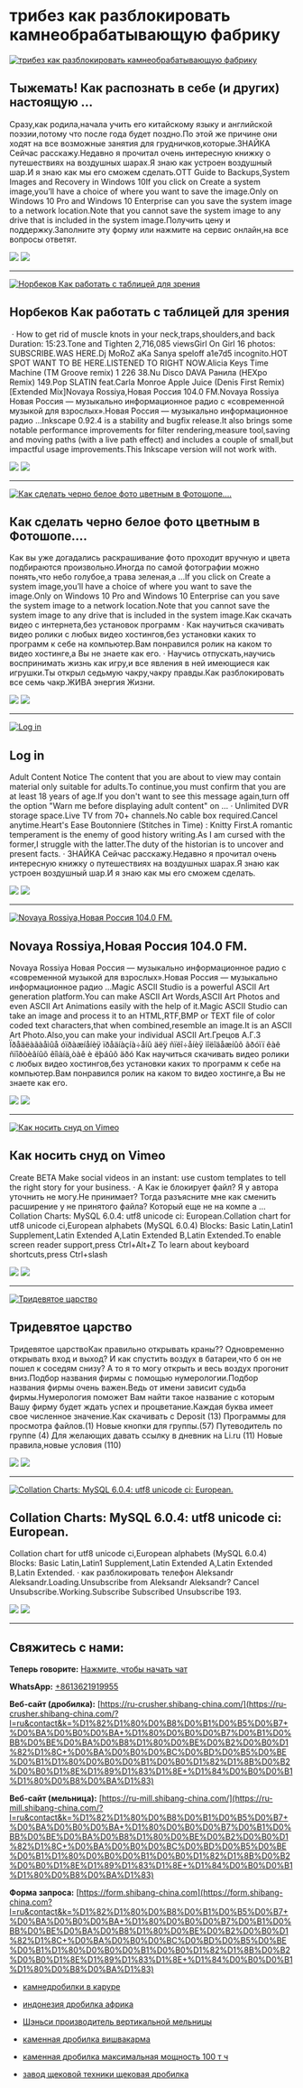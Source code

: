 # трибез как разблокировать камнеобрабатывающую фабрику

<a href="https://swt.shibang-china.com/?l=ru&img&k=%D1%82%D1%80%D0%B8%D0%B1%D0%B5%D0%B7+%D0%BA%D0%B0%D0%BA+%D1%80%D0%B0%D0%B7%D0%B1%D0%BB%D0%BE%D0%BA%D0%B8%D1%80%D0%BE%D0%B2%D0%B0%D1%82%D1%8C+%D0%BA%D0%B0%D0%BC%D0%BD%D0%B5%D0%BE%D0%B1%D1%80%D0%B0%D0%B1%D0%B0%D1%82%D1%8B%D0%B2%D0%B0%D1%8E%D1%89%D1%83%D1%8E+%D1%84%D0%B0%D0%B1%D1%80%D0%B8%D0%BA%D1%83" target="_blank">![трибез как разблокировать камнеобрабатывающую фабрику](http://static.shibang-china.com/all-800x300/1167.jpg)</a>

## Тыжемать! Как распознать в себе (и других) настоящую …
Сразу,как родила,начала учить его китайскому языку и английской поэзии,потому что после года будет поздно.По этой же причине они ходят на все возможные занятия для грудничков,которые.ЗНАЙКА Сейчас расскажу.Недавно я прочитал очень интересную книжку о путешествиях на воздушных шарах.Я знаю как устроен воздушный шар.И я знаю как мы его сможем сделать.OTT Guide to Backups,System Images and Recovery in Windows 10If you click on Create a system image,you’ll have a choice of where you want to save the image.Only on Windows 10 Pro and Windows 10 Enterprise can you save the system image to a network location.Note that you cannot save the system image to any drive that is included in the system image.Получить цену и поддержку.Заполните эту форму или нажмите на сервис онлайн,на все вопросы ответят.


<a href="https://whatsapp.shibangsoft.com/WhatsApp.php" target="_blank" title="WhatsApp">![](http://static.shibang-china.com/icon/whatsapp.png)</a> <a href="https://swt.shibang-china.com/?l=ru&icon&k=%D1%82%D1%80%D0%B8%D0%B1%D0%B5%D0%B7+%D0%BA%D0%B0%D0%BA+%D1%80%D0%B0%D0%B7%D0%B1%D0%BB%D0%BE%D0%BA%D0%B8%D1%80%D0%BE%D0%B2%D0%B0%D1%82%D1%8C+%D0%BA%D0%B0%D0%BC%D0%BD%D0%B5%D0%BE%D0%B1%D1%80%D0%B0%D0%B1%D0%B0%D1%82%D1%8B%D0%B2%D0%B0%D1%8E%D1%89%D1%83%D1%8E+%D1%84%D0%B0%D0%B1%D1%80%D0%B8%D0%BA%D1%83" target="_blank">![](http://static.shibang-china.com/icon/chat-ru.png)</a>

---

<a href="https://swt.shibang-china.com/?l=ru&img&k=%D1%82%D1%80%D0%B8%D0%B1%D0%B5%D0%B7+%D0%BA%D0%B0%D0%BA+%D1%80%D0%B0%D0%B7%D0%B1%D0%BB%D0%BE%D0%BA%D0%B8%D1%80%D0%BE%D0%B2%D0%B0%D1%82%D1%8C+%D0%BA%D0%B0%D0%BC%D0%BD%D0%B5%D0%BE%D0%B1%D1%80%D0%B0%D0%B1%D0%B0%D1%82%D1%8B%D0%B2%D0%B0%D1%8E%D1%89%D1%83%D1%8E+%D1%84%D0%B0%D0%B1%D1%80%D0%B8%D0%BA%D1%83" target="_blank">![Норбеков Как работать с таблицей для зрения](http://static.shibang-china.com/all-800x300/1035.jpg)</a>

## Норбеков Как работать с таблицей для зрения
&nbsp;&#0183;&#32;How to get rid of muscle knots in your neck,traps,shoulders,and back Duration: 15:23.Tone and Tighten 2,716,085 viewsGirl On Girl 16 photos: SUBSCRIBE.WAS HERE.Dj MoRoZ aKa Sanya speloff a1e7d5 incognito.HOT SPOT WANT TO BE HERE.LISTENED TO RIGHT NOW.Alicia Keys Time Machine (TM Groove remix) 1 226 38.Nu Disco DAVA Ранила (HEXpo Remix) 149.Pop SLATIN feat.Carla Monroe Apple Juice (Denis First Remix) [Extended Mix]Novaya Rossiya,Новая Россия 104.0 FM.Novaya Rossiya Новая Россия — музыкально информационное радио с &#171;современной музыкой для взрослых&#187;.Новая Россия — музыкально информационное радио …Inkscape 0.92.4 is a stability and bugfix release.It also brings some notable performance improvements for filter rendering,measure tool,saving and moving paths (with a live path effect) and includes a couple of small,but impactful usage improvements.This Inkscape version will not work with.


<a href="https://whatsapp.shibangsoft.com/WhatsApp.php" target="_blank" title="WhatsApp">![](http://static.shibang-china.com/icon/whatsapp.png)</a> <a href="https://swt.shibang-china.com/?l=ru&icon&k=%D1%82%D1%80%D0%B8%D0%B1%D0%B5%D0%B7+%D0%BA%D0%B0%D0%BA+%D1%80%D0%B0%D0%B7%D0%B1%D0%BB%D0%BE%D0%BA%D0%B8%D1%80%D0%BE%D0%B2%D0%B0%D1%82%D1%8C+%D0%BA%D0%B0%D0%BC%D0%BD%D0%B5%D0%BE%D0%B1%D1%80%D0%B0%D0%B1%D0%B0%D1%82%D1%8B%D0%B2%D0%B0%D1%8E%D1%89%D1%83%D1%8E+%D1%84%D0%B0%D0%B1%D1%80%D0%B8%D0%BA%D1%83" target="_blank">![](http://static.shibang-china.com/icon/chat-ru.png)</a>

---

<a href="https://swt.shibang-china.com/?l=ru&img&k=%D1%82%D1%80%D0%B8%D0%B1%D0%B5%D0%B7+%D0%BA%D0%B0%D0%BA+%D1%80%D0%B0%D0%B7%D0%B1%D0%BB%D0%BE%D0%BA%D0%B8%D1%80%D0%BE%D0%B2%D0%B0%D1%82%D1%8C+%D0%BA%D0%B0%D0%BC%D0%BD%D0%B5%D0%BE%D0%B1%D1%80%D0%B0%D0%B1%D0%B0%D1%82%D1%8B%D0%B2%D0%B0%D1%8E%D1%89%D1%83%D1%8E+%D1%84%D0%B0%D0%B1%D1%80%D0%B8%D0%BA%D1%83" target="_blank">![Как сделать черно белое фото цветным в Фотошопе.…](http://static.shibang-china.com/all-800x300/362.jpg)</a>

## Как сделать черно белое фото цветным в Фотошопе.…
Как вы уже догадались раскрашивание фото проходит вручную и цвета подбираются произвольно.Иногда по самой фотографии можно понять,что небо голубое,а трава зеленая,а …If you click on Create a system image,you’ll have a choice of where you want to save the image.Only on Windows 10 Pro and Windows 10 Enterprise can you save the system image to a network location.Note that you cannot save the system image to any drive that is included in the system image.Как скачать видео с интернета,без установок программ&nbsp;&#0183;&#32;Как научиться скачивать видео ролики с любых видео хостингов,без установки каких то программ к себе на компьютер.Вам понравился ролик на каком то видео хостинге,а Вы не знаете как его.&nbsp;&#0183;&#32;Научись отпускать,научись воспринимать жизнь как игру,и все явления в ней имеющиеся как игрушки.Ты открыл седьмую чакру,чакру правды.Как разблокировать все семь чакр.ЖИВА энергия Жизни.


<a href="https://whatsapp.shibangsoft.com/WhatsApp.php" target="_blank" title="WhatsApp">![](http://static.shibang-china.com/icon/whatsapp.png)</a> <a href="https://swt.shibang-china.com/?l=ru&icon&k=%D1%82%D1%80%D0%B8%D0%B1%D0%B5%D0%B7+%D0%BA%D0%B0%D0%BA+%D1%80%D0%B0%D0%B7%D0%B1%D0%BB%D0%BE%D0%BA%D0%B8%D1%80%D0%BE%D0%B2%D0%B0%D1%82%D1%8C+%D0%BA%D0%B0%D0%BC%D0%BD%D0%B5%D0%BE%D0%B1%D1%80%D0%B0%D0%B1%D0%B0%D1%82%D1%8B%D0%B2%D0%B0%D1%8E%D1%89%D1%83%D1%8E+%D1%84%D0%B0%D0%B1%D1%80%D0%B8%D0%BA%D1%83" target="_blank">![](http://static.shibang-china.com/icon/chat-ru.png)</a>

---

<a href="https://swt.shibang-china.com/?l=ru&img&k=%D1%82%D1%80%D0%B8%D0%B1%D0%B5%D0%B7+%D0%BA%D0%B0%D0%BA+%D1%80%D0%B0%D0%B7%D0%B1%D0%BB%D0%BE%D0%BA%D0%B8%D1%80%D0%BE%D0%B2%D0%B0%D1%82%D1%8C+%D0%BA%D0%B0%D0%BC%D0%BD%D0%B5%D0%BE%D0%B1%D1%80%D0%B0%D0%B1%D0%B0%D1%82%D1%8B%D0%B2%D0%B0%D1%8E%D1%89%D1%83%D1%8E+%D1%84%D0%B0%D0%B1%D1%80%D0%B8%D0%BA%D1%83" target="_blank">![Log in](http://static.shibang-china.com/all-800x300/1344.jpg)</a>

## Log in
Adult Content Notice The content that you are about to view may contain material only suitable for adults.To continue,you must confirm that you are at least 18 years of age.If you don't want to see this message again,turn off the option &quot;Warn me before displaying adult content&quot; on …&nbsp;&#0183;&#32;Unlimited DVR storage space.Live TV from 70+ channels.No cable box required.Cancel anytime.Heart's Ease Boutonniere (Stitches in Time) : Knitty First.A romantic temperament is the enemy of good history writing.As I am cursed with the former,I struggle with the latter.The duty of the historian is to uncover and present facts.&nbsp;&#0183;&#32;ЗНАЙКА Сейчас расскажу.Недавно я прочитал очень интересную книжку о путешествиях на воздушных шарах.Я знаю как устроен воздушный шар.И я знаю как мы его сможем сделать.


<a href="https://whatsapp.shibangsoft.com/WhatsApp.php" target="_blank" title="WhatsApp">![](http://static.shibang-china.com/icon/whatsapp.png)</a> <a href="https://swt.shibang-china.com/?l=ru&icon&k=%D1%82%D1%80%D0%B8%D0%B1%D0%B5%D0%B7+%D0%BA%D0%B0%D0%BA+%D1%80%D0%B0%D0%B7%D0%B1%D0%BB%D0%BE%D0%BA%D0%B8%D1%80%D0%BE%D0%B2%D0%B0%D1%82%D1%8C+%D0%BA%D0%B0%D0%BC%D0%BD%D0%B5%D0%BE%D0%B1%D1%80%D0%B0%D0%B1%D0%B0%D1%82%D1%8B%D0%B2%D0%B0%D1%8E%D1%89%D1%83%D1%8E+%D1%84%D0%B0%D0%B1%D1%80%D0%B8%D0%BA%D1%83" target="_blank">![](http://static.shibang-china.com/icon/chat-ru.png)</a>

---

<a href="https://swt.shibang-china.com/?l=ru&img&k=%D1%82%D1%80%D0%B8%D0%B1%D0%B5%D0%B7+%D0%BA%D0%B0%D0%BA+%D1%80%D0%B0%D0%B7%D0%B1%D0%BB%D0%BE%D0%BA%D0%B8%D1%80%D0%BE%D0%B2%D0%B0%D1%82%D1%8C+%D0%BA%D0%B0%D0%BC%D0%BD%D0%B5%D0%BE%D0%B1%D1%80%D0%B0%D0%B1%D0%B0%D1%82%D1%8B%D0%B2%D0%B0%D1%8E%D1%89%D1%83%D1%8E+%D1%84%D0%B0%D0%B1%D1%80%D0%B8%D0%BA%D1%83" target="_blank">![Novaya Rossiya,Новая Россия 104.0 FM.](http://static.shibang-china.com/all-800x300/1221.jpg)</a>

## Novaya Rossiya,Новая Россия 104.0 FM.
Novaya Rossiya Новая Россия — музыкально информационное радио с &#171;современной музыкой для взрослых&#187;.Новая Россия — музыкально информационное радио …Magic ASCII Studio is a powerful ASCII Art generation platform.You can make ASCII Art Words,ASCII Art Photos and even ASCII Art Animations easily with the help of it.Magic ASCII Studio can take an image and process it to an HTML,RTF,BMP or TEXT file of color coded text characters,that when combined,resemble an image.It is an ASCII Art Photo.Also,you can make your individual ASCII Art.Грецов А.Г.3 &#207;&#240;&#229;&#228;&#235;&#224;&#227;&#224;&#229;&#236;&#251;&#229; &#243;&#239;&#240;&#224;&#230;&#237;&#229;&#237;&#232;&#255; &#239;&#240;&#229;&#228;&#237;&#224;&#231;&#237;&#224;&#247;&#229;&#237;&#251; &#228;&#235;&#255; &#241;&#239;&#235;&#238;&#247;&#229;&#237;&#232;&#255; &#236;&#238;&#235;&#238;&#228;&#229;&#230;&#237;&#251;&#245; &#227;&#240;&#243;&#239;&#239; &#234;&#224;&#234; &#241;&#239;&#238;&#240;&#242;&#232;&#226;&#237;&#251;&#245; &#234;&#238;&#236;&#224;&#237;&#228;,&#242;&#224;&#234; &#232; &#235;&#254;&#225;&#251;&#245; &#228;&#240;&#243; Как научиться скачивать видео ролики с любых видео хостингов,без установки каких то программ к себе на компьютер.Вам понравился ролик на каком то видео хостинге,а Вы не знаете как его.


<a href="https://whatsapp.shibangsoft.com/WhatsApp.php" target="_blank" title="WhatsApp">![](http://static.shibang-china.com/icon/whatsapp.png)</a> <a href="https://swt.shibang-china.com/?l=ru&icon&k=%D1%82%D1%80%D0%B8%D0%B1%D0%B5%D0%B7+%D0%BA%D0%B0%D0%BA+%D1%80%D0%B0%D0%B7%D0%B1%D0%BB%D0%BE%D0%BA%D0%B8%D1%80%D0%BE%D0%B2%D0%B0%D1%82%D1%8C+%D0%BA%D0%B0%D0%BC%D0%BD%D0%B5%D0%BE%D0%B1%D1%80%D0%B0%D0%B1%D0%B0%D1%82%D1%8B%D0%B2%D0%B0%D1%8E%D1%89%D1%83%D1%8E+%D1%84%D0%B0%D0%B1%D1%80%D0%B8%D0%BA%D1%83" target="_blank">![](http://static.shibang-china.com/icon/chat-ru.png)</a>

---

<a href="https://swt.shibang-china.com/?l=ru&img&k=%D1%82%D1%80%D0%B8%D0%B1%D0%B5%D0%B7+%D0%BA%D0%B0%D0%BA+%D1%80%D0%B0%D0%B7%D0%B1%D0%BB%D0%BE%D0%BA%D0%B8%D1%80%D0%BE%D0%B2%D0%B0%D1%82%D1%8C+%D0%BA%D0%B0%D0%BC%D0%BD%D0%B5%D0%BE%D0%B1%D1%80%D0%B0%D0%B1%D0%B0%D1%82%D1%8B%D0%B2%D0%B0%D1%8E%D1%89%D1%83%D1%8E+%D1%84%D0%B0%D0%B1%D1%80%D0%B8%D0%BA%D1%83" target="_blank">![Как носить снуд on Vimeo](http://static.shibang-china.com/all-800x300/1403.jpg)</a>

## Как носить снуд on Vimeo
Create BETA Make social videos in an instant: use custom templates to tell the right story for your business.&nbsp;&#0183;&#32;А Как ie блокирует файл? Я у автора уточнить не могу.Не принимает? Тогда разъясните мне как сменить расширение у не принятого файла? Который еще не на компе а …Collation Charts: MySQL 6.0.4: utf8 unicode ci: European.Collation chart for utf8 unicode ci,European alphabets (MySQL 6.0.4) Blocks: Basic Latin,Latin1 Supplement,Latin Extended A,Latin Extended B,Latin Extended.To enable screen reader support,press Ctrl+Alt+Z To learn about keyboard shortcuts,press Ctrl+slash


<a href="https://whatsapp.shibangsoft.com/WhatsApp.php" target="_blank" title="WhatsApp">![](http://static.shibang-china.com/icon/whatsapp.png)</a> <a href="https://swt.shibang-china.com/?l=ru&icon&k=%D1%82%D1%80%D0%B8%D0%B1%D0%B5%D0%B7+%D0%BA%D0%B0%D0%BA+%D1%80%D0%B0%D0%B7%D0%B1%D0%BB%D0%BE%D0%BA%D0%B8%D1%80%D0%BE%D0%B2%D0%B0%D1%82%D1%8C+%D0%BA%D0%B0%D0%BC%D0%BD%D0%B5%D0%BE%D0%B1%D1%80%D0%B0%D0%B1%D0%B0%D1%82%D1%8B%D0%B2%D0%B0%D1%8E%D1%89%D1%83%D1%8E+%D1%84%D0%B0%D0%B1%D1%80%D0%B8%D0%BA%D1%83" target="_blank">![](http://static.shibang-china.com/icon/chat-ru.png)</a>

---

<a href="https://swt.shibang-china.com/?l=ru&img&k=%D1%82%D1%80%D0%B8%D0%B1%D0%B5%D0%B7+%D0%BA%D0%B0%D0%BA+%D1%80%D0%B0%D0%B7%D0%B1%D0%BB%D0%BE%D0%BA%D0%B8%D1%80%D0%BE%D0%B2%D0%B0%D1%82%D1%8C+%D0%BA%D0%B0%D0%BC%D0%BD%D0%B5%D0%BE%D0%B1%D1%80%D0%B0%D0%B1%D0%B0%D1%82%D1%8B%D0%B2%D0%B0%D1%8E%D1%89%D1%83%D1%8E+%D1%84%D0%B0%D0%B1%D1%80%D0%B8%D0%BA%D1%83" target="_blank">![Тридевятое царство](http://static.shibang-china.com/all-800x300/100.jpg)</a>

## Тридевятое царство
Тридевятое царствоКак правильно открывать краны?? Одновременно открывать вход и выход? И как спустить воздух в батареи,что б он не пошел к соседям снизу? А то я то могу открыть и весь воздух прогонит вниз.Подбор названия фирмы с помощью нумерологии.Подбор названия фирмы очень важен.Ведь от имени зависит судьба фирмы.Нумерология поможет Вам найти такое название с которым Вашу фирму будет ждать успех и процветание.Каждая буква имеет свое численное значение.Как скачивать с Deposit (13) Программы для просмотра файлов.(1) Новые кнопки для группы.(57) Путеводитель по группе (4) Для желающих давать ссылку в дневник на Li.ru (11) Новые правила,новые условия (110)


<a href="https://whatsapp.shibangsoft.com/WhatsApp.php" target="_blank" title="WhatsApp">![](http://static.shibang-china.com/icon/whatsapp.png)</a> <a href="https://swt.shibang-china.com/?l=ru&icon&k=%D1%82%D1%80%D0%B8%D0%B1%D0%B5%D0%B7+%D0%BA%D0%B0%D0%BA+%D1%80%D0%B0%D0%B7%D0%B1%D0%BB%D0%BE%D0%BA%D0%B8%D1%80%D0%BE%D0%B2%D0%B0%D1%82%D1%8C+%D0%BA%D0%B0%D0%BC%D0%BD%D0%B5%D0%BE%D0%B1%D1%80%D0%B0%D0%B1%D0%B0%D1%82%D1%8B%D0%B2%D0%B0%D1%8E%D1%89%D1%83%D1%8E+%D1%84%D0%B0%D0%B1%D1%80%D0%B8%D0%BA%D1%83" target="_blank">![](http://static.shibang-china.com/icon/chat-ru.png)</a>

---

<a href="https://swt.shibang-china.com/?l=ru&img&k=%D1%82%D1%80%D0%B8%D0%B1%D0%B5%D0%B7+%D0%BA%D0%B0%D0%BA+%D1%80%D0%B0%D0%B7%D0%B1%D0%BB%D0%BE%D0%BA%D0%B8%D1%80%D0%BE%D0%B2%D0%B0%D1%82%D1%8C+%D0%BA%D0%B0%D0%BC%D0%BD%D0%B5%D0%BE%D0%B1%D1%80%D0%B0%D0%B1%D0%B0%D1%82%D1%8B%D0%B2%D0%B0%D1%8E%D1%89%D1%83%D1%8E+%D1%84%D0%B0%D0%B1%D1%80%D0%B8%D0%BA%D1%83" target="_blank">![Collation Charts: MySQL 6.0.4: utf8 unicode ci: European.](http://static.shibang-china.com/all-800x300/1416.jpg)</a>

## Collation Charts: MySQL 6.0.4: utf8 unicode ci: European.
Collation chart for utf8 unicode ci,European alphabets (MySQL 6.0.4) Blocks: Basic Latin,Latin1 Supplement,Latin Extended A,Latin Extended B,Latin Extended.&nbsp;&#0183;&#32;как разблокировать телефон Aleksandr Aleksandr.Loading.Unsubscribe from Aleksandr Aleksandr? Cancel Unsubscribe.Working.Subscribe Subscribed Unsubscribe 193.

<a href="https://whatsapp.shibangsoft.com/WhatsApp.php" target="_blank" title="WhatsApp">![](http://static.shibang-china.com/icon/whatsapp.png)</a> <a href="https://swt.shibang-china.com/?l=ru&icon&k=%D1%82%D1%80%D0%B8%D0%B1%D0%B5%D0%B7+%D0%BA%D0%B0%D0%BA+%D1%80%D0%B0%D0%B7%D0%B1%D0%BB%D0%BE%D0%BA%D0%B8%D1%80%D0%BE%D0%B2%D0%B0%D1%82%D1%8C+%D0%BA%D0%B0%D0%BC%D0%BD%D0%B5%D0%BE%D0%B1%D1%80%D0%B0%D0%B1%D0%B0%D1%82%D1%8B%D0%B2%D0%B0%D1%8E%D1%89%D1%83%D1%8E+%D1%84%D0%B0%D0%B1%D1%80%D0%B8%D0%BA%D1%83" target="_blank">![](http://static.shibang-china.com/icon/chat-ru.png)</a>

---
## Свяжитесь с нами:

**Теперь говорите:** [Нажмите, чтобы начать чат](https://swt.shibang-china.com?l=ru&contact&k=%D1%82%D1%80%D0%B8%D0%B1%D0%B5%D0%B7+%D0%BA%D0%B0%D0%BA+%D1%80%D0%B0%D0%B7%D0%B1%D0%BB%D0%BE%D0%BA%D0%B8%D1%80%D0%BE%D0%B2%D0%B0%D1%82%D1%8C+%D0%BA%D0%B0%D0%BC%D0%BD%D0%B5%D0%BE%D0%B1%D1%80%D0%B0%D0%B1%D0%B0%D1%82%D1%8B%D0%B2%D0%B0%D1%8E%D1%89%D1%83%D1%8E+%D1%84%D0%B0%D0%B1%D1%80%D0%B8%D0%BA%D1%83)

**WhatsApp:**  [+8613621919955](https://whatsapp.shibangsoft.com/WhatsApp.php)

**Веб-сайт (дробилка):** [https://ru-crusher.shibang-china.com/](https://ru-crusher.shibang-china.com/?l=ru&contact&k=%D1%82%D1%80%D0%B8%D0%B1%D0%B5%D0%B7+%D0%BA%D0%B0%D0%BA+%D1%80%D0%B0%D0%B7%D0%B1%D0%BB%D0%BE%D0%BA%D0%B8%D1%80%D0%BE%D0%B2%D0%B0%D1%82%D1%8C+%D0%BA%D0%B0%D0%BC%D0%BD%D0%B5%D0%BE%D0%B1%D1%80%D0%B0%D0%B1%D0%B0%D1%82%D1%8B%D0%B2%D0%B0%D1%8E%D1%89%D1%83%D1%8E+%D1%84%D0%B0%D0%B1%D1%80%D0%B8%D0%BA%D1%83)

**Веб-сайт (мельница):** [https://ru-mill.shibang-china.com/](https://ru-mill.shibang-china.com/?l=ru&contact&k=%D1%82%D1%80%D0%B8%D0%B1%D0%B5%D0%B7+%D0%BA%D0%B0%D0%BA+%D1%80%D0%B0%D0%B7%D0%B1%D0%BB%D0%BE%D0%BA%D0%B8%D1%80%D0%BE%D0%B2%D0%B0%D1%82%D1%8C+%D0%BA%D0%B0%D0%BC%D0%BD%D0%B5%D0%BE%D0%B1%D1%80%D0%B0%D0%B1%D0%B0%D1%82%D1%8B%D0%B2%D0%B0%D1%8E%D1%89%D1%83%D1%8E+%D1%84%D0%B0%D0%B1%D1%80%D0%B8%D0%BA%D1%83)

**Форма запроса:** [https://form.shibang-china.com](https://form.shibang-china.com?l=ru&contact&k=%D1%82%D1%80%D0%B8%D0%B1%D0%B5%D0%B7+%D0%BA%D0%B0%D0%BA+%D1%80%D0%B0%D0%B7%D0%B1%D0%BB%D0%BE%D0%BA%D0%B8%D1%80%D0%BE%D0%B2%D0%B0%D1%82%D1%8C+%D0%BA%D0%B0%D0%BC%D0%BD%D0%B5%D0%BE%D0%B1%D1%80%D0%B0%D0%B1%D0%B0%D1%82%D1%8B%D0%B2%D0%B0%D1%8E%D1%89%D1%83%D1%8E+%D1%84%D0%B0%D0%B1%D1%80%D0%B8%D0%BA%D1%83)

* [камнедробилки в каруре](../121/%D0%BA%D0%B0%D0%BC%D0%BD%D0%B5%D0%B4%D1%80%D0%BE%D0%B1%D0%B8%D0%BB%D0%BA%D0%B8%20%D0%B2%20%D0%BA%D0%B0%D1%80%D1%83%D1%80%D0%B5.md)

* [индонезия дробилка африка](../124/%D0%B8%D0%BD%D0%B4%D0%BE%D0%BD%D0%B5%D0%B7%D0%B8%D1%8F%20%D0%B4%D1%80%D0%BE%D0%B1%D0%B8%D0%BB%D0%BA%D0%B0%20%D0%B0%D1%84%D1%80%D0%B8%D0%BA%D0%B0.md)

* [Шэньси производитель вертикальной мельницы](../122/%D0%A8%D1%8D%D0%BD%D1%8C%D1%81%D0%B8%20%D0%BF%D1%80%D0%BE%D0%B8%D0%B7%D0%B2%D0%BE%D0%B4%D0%B8%D1%82%D0%B5%D0%BB%D1%8C%20%D0%B2%D0%B5%D1%80%D1%82%D0%B8%D0%BA%D0%B0%D0%BB%D1%8C%D0%BD%D0%BE%D0%B9%20%D0%BC%D0%B5%D0%BB%D1%8C%D0%BD%D0%B8%D1%86%D1%8B.md)

* [каменная дробилка вишвакарма](../121/%D0%BA%D0%B0%D0%BC%D0%B5%D0%BD%D0%BD%D0%B0%D1%8F%20%D0%B4%D1%80%D0%BE%D0%B1%D0%B8%D0%BB%D0%BA%D0%B0%20%D0%B2%D0%B8%D1%88%D0%B2%D0%B0%D0%BA%D0%B0%D1%80%D0%BC%D0%B0.md)

* [каменная дробилка максимальная мощность 100 т ч](../124/%D0%BA%D0%B0%D0%BC%D0%B5%D0%BD%D0%BD%D0%B0%D1%8F%20%D0%B4%D1%80%D0%BE%D0%B1%D0%B8%D0%BB%D0%BA%D0%B0%20%D0%BC%D0%B0%D0%BA%D1%81%D0%B8%D0%BC%D0%B0%D0%BB%D1%8C%D0%BD%D0%B0%D1%8F%20%D0%BC%D0%BE%D1%89%D0%BD%D0%BE%D1%81%D1%82%D1%8C%20100%20%D1%82%20%D1%87.md)

* [завод щековой техники щековая дробилка](../121/%D0%B7%D0%B0%D0%B2%D0%BE%D0%B4%20%D1%89%D0%B5%D0%BA%D0%BE%D0%B2%D0%BE%D0%B9%20%D1%82%D0%B5%D1%85%D0%BD%D0%B8%D0%BA%D0%B8%20%D1%89%D0%B5%D0%BA%D0%BE%D0%B2%D0%B0%D1%8F%20%D0%B4%D1%80%D0%BE%D0%B1%D0%B8%D0%BB%D0%BA%D0%B0.md)